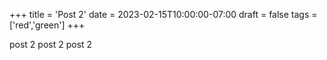 +++
title = 'Post 2'
date = 2023-02-15T10:00:00-07:00
draft = false
tags = ['red','green']
+++

post 2 post 2 post 2
